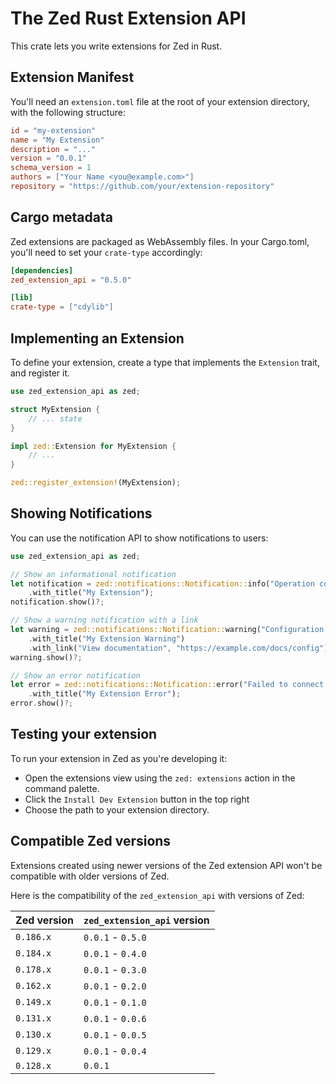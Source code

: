 # The Zed Rust Extension API

This crate lets you write extensions for Zed in Rust.

## Extension Manifest

You'll need an `extension.toml` file at the root of your extension directory, with the following structure:

```toml
id = "my-extension"
name = "My Extension"
description = "..."
version = "0.0.1"
schema_version = 1
authors = ["Your Name <you@example.com>"]
repository = "https://github.com/your/extension-repository"
```

## Cargo metadata

Zed extensions are packaged as WebAssembly files. In your Cargo.toml, you'll
need to set your `crate-type` accordingly:

```toml
[dependencies]
zed_extension_api = "0.5.0"

[lib]
crate-type = ["cdylib"]
```

## Implementing an Extension

To define your extension, create a type that implements the `Extension` trait, and register it.

```rust
use zed_extension_api as zed;

struct MyExtension {
    // ... state
}

impl zed::Extension for MyExtension {
    // ...
}

zed::register_extension!(MyExtension);
```

## Showing Notifications

You can use the notification API to show notifications to users:

```rust
use zed_extension_api as zed;

// Show an informational notification
let notification = zed::notifications::Notification::info("Operation completed successfully")
    .with_title("My Extension");
notification.show()?;

// Show a warning notification with a link
let warning = zed::notifications::Notification::warning("Configuration issue detected")
    .with_title("My Extension Warning")
    .with_link("View documentation", "https://example.com/docs/config");
warning.show()?;

// Show an error notification
let error = zed::notifications::Notification::error("Failed to connect to service")
    .with_title("My Extension Error");
error.show()?;
```

## Testing your extension

To run your extension in Zed as you're developing it:

- Open the extensions view using the `zed: extensions` action in the command palette.
- Click the `Install Dev Extension` button in the top right
- Choose the path to your extension directory.

## Compatible Zed versions

Extensions created using newer versions of the Zed extension API won't be compatible with older versions of Zed.

Here is the compatibility of the `zed_extension_api` with versions of Zed:

| Zed version | `zed_extension_api` version |
| ----------- | --------------------------- |
| `0.186.x`   | `0.0.1` - `0.5.0`           |
| `0.184.x`   | `0.0.1` - `0.4.0`           |
| `0.178.x`   | `0.0.1` - `0.3.0`           |
| `0.162.x`   | `0.0.1` - `0.2.0`           |
| `0.149.x`   | `0.0.1` - `0.1.0`           |
| `0.131.x`   | `0.0.1` - `0.0.6`           |
| `0.130.x`   | `0.0.1` - `0.0.5`           |
| `0.129.x`   | `0.0.1` - `0.0.4`           |
| `0.128.x`   | `0.0.1`                     |
